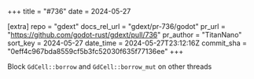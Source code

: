 +++
title = "#736"
date = 2024-05-27

[extra]
repo = "gdext"
docs_rel_url = "gdext/pr-736/godot"
pr_url = "https://github.com/godot-rust/gdext/pull/736"
pr_author = "TitanNano"
sort_key = 2024-05-27
date_time = 2024-05-27T23:12:16Z
commit_sha = "0eff4c967bda8559cf5b3fc52030f635f77136ee"
+++

Block `GdCell::borrow` and `GdCell::borrow_mut` on other threads
